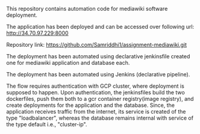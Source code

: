 This repository contains automation code for mediawiki software deployment.

The application has been deployed and can be accessed over following url:  http://34.70.97.229:8000

Repository link: https://github.com/Samriddhi1/assignment-mediawiki.git
 
The deployment has been automated using declarative jenkinsfile created one for mediawiki application and database each.

The deployment has been automated using Jenkins (declarative pipeline).

The flow requires authentication with GCP cluster, where deployment is supposed to happen. Upon authentication, the jenkinsfiles build the two dockerfiles, push them both to a gcr container registry(image registry), and create deployments for the application and the database. Since, the application receives traffic from the internet, its service is created of the type "loadbalancer", whereas the database remains internal with service of the type default i.e., "cluster-ip".




